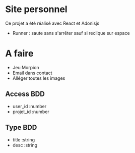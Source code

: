 # Site personnel

Ce projet a été réalisé avec React et Adonisjs

- Runner : saute sans s'arrêter sauf si reclique sur espace

# A faire

- Jeu Morpion
- Email dans contact
- Alléger toutes les images

## Access BDD

- user_id :number
- projet_id :number

## Type BDD

- title :string
- desc :string
